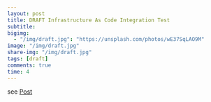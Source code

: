 ```yaml
---
layout: post
title: DRAFT Infrastructure As Code Integration Test
subtitle:
bigimg:
  - "/img/draft.jpg": "https://unsplash.com/photos/wE37SqLAO9M"
image: "/img/draft.jpg"
share-img: "/img/draft.jpg"
tags: [draft]
comments: true
time: 4
---
```


see [Post](/2019-08-22-Integration-Test-infrastructure-as-code)
